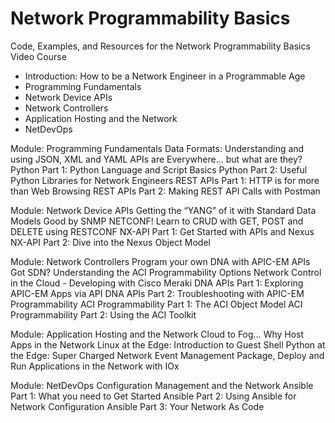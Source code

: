# Network Programmability Basics 

Code, Examples, and Resources for the Network Programmability Basics Video Course

* Introduction: How to be a Network Engineer in a Programmable Age
* Programming Fundamentals
* Network Device APIs
* Network Controllers
* Application Hosting and the Network
* NetDevOps

Module: Programming Fundamentals
Data Formats: Understanding and using JSON, XML and YAML
APIs are Everywhere... but what are they? 
Python Part 1: Python Language and Script Basics
Python Part 2: Useful Python Libraries for Network Engineers
REST APIs Part 1: HTTP is for more than Web Browsing
REST APIs Part 2: Making REST API Calls with Postman

Module: Network Device APIs 
Getting the “YANG” of it with Standard Data Models
Good by SNMP <hello> NETCONF!
Learn to CRUD with GET, POST and DELETE using RESTCONF
NX-API Part 1: Get Started with APIs and Nexus
NX-API Part 2: Dive into the Nexus Object Model 

Module: Network Controllers
Program your own DNA with APIC-EM APIs 
Got SDN? Understanding the ACI Programmability Options
Network Control in the Cloud - Developing with Cisco Meraki 
DNA APIs Part 1: Exploring APIC-EM Apps via API
DNA APIs Part 2: Troubleshooting with APIC-EM Programmability
ACI Programmability Part 1: The ACI Object Model 
ACI Programmability Part 2: Using the ACI Toolkit

Module: Application Hosting and the Network
Cloud to Fog… Why Host Apps in the Network 
Linux at the Edge: Introduction to Guest Shell 
Python at the Edge: Super Charged Network Event Management
Package, Deploy and Run Applications in the Network with IOx 

Module: NetDevOps
Configuration Management and the Network
Ansible Part 1: What you need to Get Started
Ansible Part 2: Using Ansible for Network Configuration
Ansible Part 3: Your Network As Code

